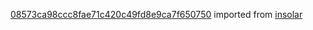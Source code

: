 [08573ca98ccc8fae71c420c49fd8e9ca7f650750](https://github.com/insolar/insolar/commit/08573ca98ccc8fae71c420c49fd8e9ca7f650750) imported from [insolar](https://github.com/insolar/insolar)

